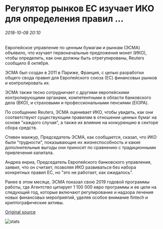 # Регулятор рынков ЕС изучает ИКО для определения правил ...

###### 2018-10-08 20:10

Европейское управление по ценным бумагам и рынкам (ЭСМА) объявило, что изучает первоначальные предложения монет (ИКО), чтобы определить, как они должны быть отрегулированы, Reuters сообщило 8 октября.

ЭСМА был создан в 2011 в Париже, Франция, с целью разработки общего свода правил для Европейского союза (ЕС) финансовых рынков и контролировать их.

ЭСМА также тесно сотрудничает с другими европейскими контролирующими органами, компетентными в области банковского дела (ВКО), и страховыми и профессиональными пенсиями (EIOPA).

По сообщению Reuters, ЭСМА оценивает ИКО, чтобы увидеть, как они соответствуют существующим правилам в отношении ценных бумаг на основе "каждого случая", а также их влияние на конкуренцию в секторе сбора средств.

Стивен маижур, Председатель ЭСМА, как сообщается, сказал, что ИКО были "трудности", показывающие их жизнеспособность и какие дополнительные выгоды они приносят по сравнению с традиционными привлечения капитала.

Андреа енриа, Председатель Европейского банковского управления, заявил, что он считает, позволяя ИКО развиваться без набора конкретных правил ЕС, но "это не работает, как ожидалось".

Ранее в этом месяце, ЭСМА показал свою 2019 годовой программы работы, где Агентство цитирует 1 100 000 евро программы и ее цели на следующий год, которые включают регулирование и надзора лечения новых финансовых мероприятий, уделяя особое внимание fintech и криптографические активы.

[Original source](https://cointelegraph.com/news/eu-markets-regulator-examines-icos-to-determine-regulations)

![stats](https://c.statcounter.com/11760860/0/a89fa40b/1/ "stats")
